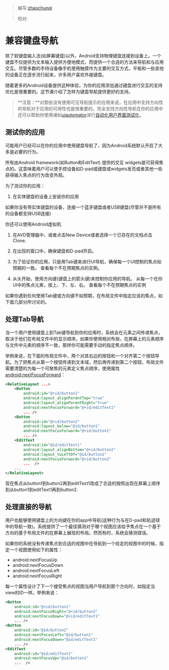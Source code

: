 > 编写:[zhaochunqi](https://github.com/zhaochunqi)

> 校对:

# 兼容键盘导航

除了软键盘输入法(如屏幕键盘)以外，Android支持物理键盘连接到设备上。一个键盘不仅提供为文本输入提供方便地模式，而提供一个合适的方法来导航和与应用交互。尽管多数的手持设备像手机使用触摸作为主要的交互方式，平板和一些其他的设备正在逐步流行起来，许多用户喜欢外接键盘。

随着更多的Android设备提供这种体验，为你的应用添加通过键盘进行交互的支持优化是很重要的。这节课介绍了怎样为键盘导航提供更好的支持。

>**注意：**对那些没有使用可见导航提示的应用来说，在应用中支持方向性的导航对于应用的可用性也是很重要的。完全支持方向性导航在你的应用中还可以帮助你使用诸如[uiautomator](http://developer.android.com/tools/help/uiautomator/index.html)进行[自动化用户界面测试化](http://developer.android.com/tools/testing/testing_ui.html)。

## 测试你的应用

可能用户已经可以在你的应用中使用键盘导航了，因为Android系统默认开启了大多是必要的行为。

所有由Android framework(如Button和EditText) 提供的交互 widgets是可获得焦点的。这意味着用户可以使手控设备如D-pad或键盘或widgets发亮或者其他一些获得输入焦点的行为改变外观。

为了测试你的应用：

1. 在实体键盘的设备上安装你的应用

  如果你没有带实体键盘的设备，连接一个蓝牙键盘或者USB键盘(尽管并不是所有的设备都支持USB连接)

  你还可以使用Android虚拟机

  1. 在AVD管理器中，或者点击New Device或者选择一个已存在的文档点击Clone.
  2. 在出现的窗口中，确保键盘和D-pad开启。

2. 为了验证你的应用，只是用Tab键来进行UI导航，确保每一个UI控制的焦点如预期的一致。
   查看每个不在预期焦点的实例。
3. 从头开始，使用方向键(键盘上的箭头键)来控制你应用的导航。
   从每一个在你UI中的焦点元素，按上、下、左、右。
   查看每个不在预期焦点的实例

如果你遇到任何使用Tab键或方向键不如预期，在布局文件中指定应该的焦点，如下面几部分所讨论的。

## 处理Tab导航

当一个用户使用键盘上到Tab键导航到你的应用时，系统会在元素之间传递焦点，取决于他们在布局文件中的显示顺序。如果你使用相对布局，在屏幕上的元素顺序与文件中元素的顺序不一致，那样你可能需要手动的指定焦点顺序。

举例来说，在下面的布局文件中，两个对其右边的按钮和一个对齐第二个按钮导航。为了把焦点从第一个按钮传递到文本域，然后再传递到第二个按钮，布局文件需要清楚的为每一个可聚焦的元素定义焦点顺序，使用属性[android:nextFocusForward](http://developer.android.com/reference/android/view/View.html#attr_android:nextFocusForward)：

```xml
<RelativeLayout ...>
    <Button
        android:id="@+id/button1"
        android:layout_alignParentTop="true"
        android:layout_alignParentRight="true"
        android:nextFocusForward="@+id/editText1"
        ... />
    <Button
        android:id="@+id/button2"
        android:layout_below="@id/button1"
        android:nextFocusForward="@+id/button1"
        ... />
    <EditText
        android:id="@id/editText1"
        android:layout_alignBottom="@+id/button2"
        android:layout_toLeftOf="@id/button2"
        android:nextFocusForward="@+id/button2"
        ...  />
    ...
</RelativeLayout>
```
现在焦点从button1到button2再到editText1改成了合适的按照出现在屏幕上顺序到从button1到editText1再到button2.

## 处理直接的导航

用户也能够使用键盘上的方向键在你的app中导航(这种行为与在D-pad和轨迹球中的导航一致)。系统提供了一个最佳猜测对于哪个视图应该给予焦点在一个基于方向的基于布局文件的在屏幕上展现的布局。然而有时，系统会猜测错误。

如果你的系统没有传递焦点到合适的视图中在导航到一个给定的视图中的时候，指定一个视图使用如下的属性：

* android:nextFocusUp
* android:nextFocusDown
* android:nextFocusLeft
* android:nextFocusRight

每一个属性设计了下一个接受焦点的视图当用户导航到那个方向时，如指定当view的ID一样。举例来说：

```xml
<Button
    android:id="@+id/button1"
    android:nextFocusRight="@+id/button2"
    android:nextFocusDown="@+id/editText1"
    ... />
<Button
    android:id="@id/button2"
    android:nextFocusLeft="@id/button1"
    android:nextFocusDown="@id/editText1"
    ... />
<EditText
    android:id="@id/editText1"
    android:nextFocusUp="@id/button1"
    ...  />
```

